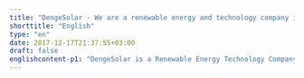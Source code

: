 ```yaml
---
title: "DengeSolar - We are a renewable energy and technology company in Solar Energy and Wind Energy Projects"
shorttitle: "English"
type: "en"
date: 2017-12-17T21:37:55+03:00
draft: false
englishcontent-p1: "DengeSolar is a Renewable Energy Technology Company"
---
```


